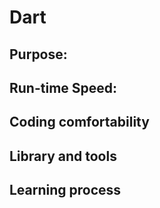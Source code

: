 # Dart



## Purpose:


## Run-time Speed:


## Coding comfortability


## Library and tools



## Learning process

